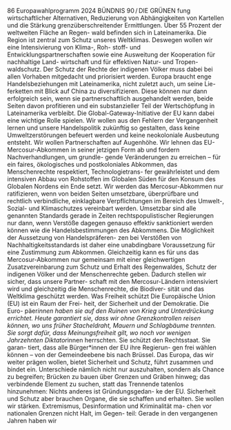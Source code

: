 86
Europawahlprogramm 2024
BÜNDNIS 90 / DIE GRÜNEN 
fung wirtschaftlicher Alternativen, Reduzierung von 
Abhängigkeiten von Kartellen und die Stärkung 
grenzüberschreitender Ermittlungen.
Über 55 Prozent der weltweiten Fläche an Regen-
wald befinden sich in Lateinamerika. Die Region ist 
zentral zum Schutz unseres Weltklimas. Deswegen 
wollen wir eine Intensivierung von Klima-, Roh-
stoff- und Entwicklungspartnerschaften sowie eine 
Ausweitung der Kooperation für nachhaltige Land-
wirtschaft und für effektiven Natur- und Tropen-
waldschutz. Der Schutz der Rechte der indigenen 
Völker muss dabei bei allen Vorhaben mitgedacht 
und priorisiert werden.
Europa braucht enge Handelsbeziehungen mit 
Lateinamerika, nicht zuletzt auch, um seine Lie-
ferketten mit Blick auf China zu diversifizieren. 
Diese können nur dann erfolgreich sein, wenn 
sie partnerschaftlich ausgehandelt werden, beide 
Seiten davon profitieren und ein substanzieller 
Teil der Wertschöpfung in Lateinamerika verbleibt. 
Die Global-Gateway-Initiative der EU kann dabei 
eine wichtige Rolle spielen. Wir wollen aus den 
Fehlern der Vergangenheit lernen und unsere 
Handelspolitik zukünftig so gestalten, dass keine 
Umweltzerstörungen befeuert werden und keine 
neokoloniale Ausbeutung entsteht. Wir wollen 
Partnerschaften auf Augenhöhe. Wir lehnen das 
EU-Mercosur-Abkommen in seiner jetzigen Form 
ab und fordern Nachverhandlungen, um grundle-
gende Veränderungen zu erreichen – für ein faires, 
ökologisches und postkoloniales Abkommen, das 
Menschenrechte respektiert, Technologietrans-
fer gewährleistet und dem intensiven Abbau von 
Rohstoffen im Globalen Süden für den Konsum 
des Globalen Nordens ein Ende setzt. Wir werden 
das Mercosur-Abkommen nur ratifizieren, wenn 
von beiden Seiten umsetzbare, überprüfbare und 
rechtlich verbindliche, einklagbare Verpflichtungen 
im Bereich des Umwelt-, Sozial- und Klimaschutzes 
vereinbart werden. Umsetzbar sind alle genannten 
Standards gerade in Zeiten rechtspopulistischer 
Regierungen nur dann, wenn Verstöße dagegen 
genauso effektiv sanktioniert werden können wie 
die Handelsbestimmungen des Abkommens. Die 
Möglichkeit der Aussetzung von Handelspräferen-
zen bei Verstößen von Nachhaltigkeitsstandards ist 
daher eine unabdingbare Voraussetzung für eine 
Zustimmung zum Abkommen. Gleichzeitig kann es 
für uns das Mercosur-Abkommen nur gemeinsam 
mit einer gleichwertigen Zusatzvereinbarung zum 
Schutz und Erhalt des Regenwaldes, Schutz der 
indigenen Völker und der Menschenrechte geben. 
Dadurch stellen wir sicher, dass unsere Partner-
schaft mit den Mercosur-Ländern intensiviert wird 
und gleichzeitig die Menschenrechte, die Biodiver-
sität und das Weltklima geschützt werden.
Was Freiheit schützt
Die Europäische Union (EU) ist ein Raum der Frei-
heit, der Sicherheit und der Demokratie. Die Euro-
päer*innen haben sie auf den Ruinen von Krieg 
und Unterdrückung errichtet. Heute garantiert sie, 
dass wir ohne Grenzkontrollen reisen können, wo 
uns früher Stacheldraht, Mauern und Schlagbäume 
trennten. Sie sorgt dafür, dass Meinungsfreiheit gilt, 
wo noch vor wenigen Jahrzehnten Diktator*innen 
herrschten. Sie schützt den Rechtsstaat. Sie garan-
tiert, dass alle Bürger*innen der EU ihre Regierun-
gen frei wählen können – von der Gemeindeebene 
bis nach Brüssel.
Das Europa, das wir weiter prägen wollen, bietet 
Sicherheit und Schutz, führt zusammen und bindet 
ein. Unterschiede nämlich nicht nur auszuhalten, 
sondern als Chance zu begreifen; Brücken zu bauen 
über Grenzen und Gräben hinweg; das verbindende 
Element zu suchen, statt das Trennende tatenlos 
hinzunehmen: Nichts anderes ist Gründungsgedan-
ke der EU.
Sicherheit und Schutz aber brauchen Organe, die 
sie schaffen und erhalten. Sie wollen wir stärken. 
Extremismus, Desinformation und Kriminalität ma-
chen vor nationalen Grenzen nicht Halt, im Gegen-
teil: Gerade in den vergangenen Jahren haben wir 
